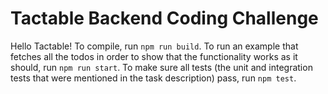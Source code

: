 # Tactable Backend Coding Challenge

Hello Tactable! To compile, run `npm run build`. To run an example that fetches all the todos in order to show that the functionality works as it should, run `npm run start`. To make sure all tests (the unit and integration tests that were mentioned in the task description) pass, run `npm test`.
